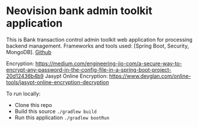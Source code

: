 # Neovision bank admin toolkit application

This is Bank transaction control admin toolkit web application for processing backend management. Frameworks and tools used: [Spring Boot, Security, MongoDB]. [Github](https://hakobhn@bitbucket.org/.git)

Encryption: https://medium.com/engineering-jio-com/a-secure-way-to-encrypt-any-password-in-the-config-file-in-a-spring-boot-project-20d12436b4b9
Jasypt Online Encryption: https://www.devglan.com/online-tools/jasypt-online-encryption-decryption

To run locally:

* Clone this repo
* Build this source `./gradlew build`
* Run this application `./gradlew bootRun`
